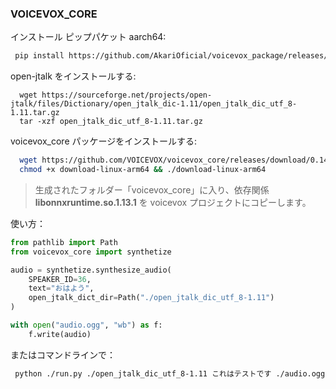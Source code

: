 ### VOICEVOX_CORE

インストール ピップパケット aarch64:
```sh
 pip install https://github.com/AkariOficial/voicevox_package/releases/download/voicevox_core-0.14.1/voicevox_core-0.14.1+cpu.tar.gz
```

open-jtalk をインストールする:
```
  wget https://sourceforge.net/projects/open-jtalk/files/Dictionary/open_jtalk_dic-1.11/open_jtalk_dic_utf_8-1.11.tar.gz
  tar -xzf open_jtalk_dic_utf_8-1.11.tar.gz
```

voicevox_core パッケージをインストールする:
```sh
  wget https://github.com/VOICEVOX/voicevox_core/releases/download/0.14.1/download-linux-arm64
  chmod +x download-linux-arm64 && ./download-linux-arm64
```
> 生成されたフォルダー「voicevox_core」に入り、依存関係 **libonnxruntime.so.1.13.1** を voicevox プロジェクトにコピーします。

使い方：
```python
from pathlib import Path
from voicevox_core import synthetize

audio = synthetize.synthesize_audio(
    SPEAKER_ID=36,
    text="おはよう",
    open_jtalk_dict_dir=Path("./open_jtalk_dic_utf_8-1.11")
)

with open("audio.ogg", "wb") as f:
    f.write(audio)
```

またはコマンドラインで：
```sh
 python ./run.py ./open_jtalk_dic_utf_8-1.11 これはテストです ./audio.ogg
```

